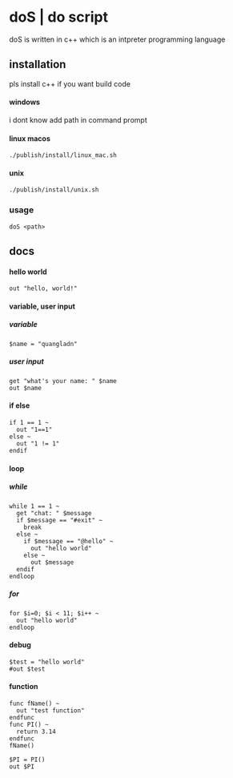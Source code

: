 # doS | do script

doS is written in c++ which is an intpreter programming language

## installation
pls install c++ if you want build code

#### windows
i dont know add path in command prompt

#### linux macos
```
./publish/install/linux_mac.sh
```

#### unix
```
./publish/install/unix.sh
```

### usage
```
doS <path>
```

## docs

#### hello world
```
out "hello, world!"
```

#### variable, user input

##### variable
```
$name = "quangladn"
```

##### user input
```
get "what's your name: " $name
out $name
```

#### if else
```
if 1 == 1 ~
  out "1==1"
else ~
  out "1 != 1"
endif
```
#### loop

##### while
```
while 1 == 1 ~
  get "chat: " $message
  if $message == "#exit" ~
    break
  else ~
    if $message == "@hello" ~
      out "hello world"
    else ~
      out $message
  endif
endloop
```

##### for
```
for $i=0; $i < 11; $i++ ~
  out "hello world"
endloop
```

#### debug
```
$test = "hello world"
#out $test
```
#### function
```
func fName() ~
  out "test function"
endfunc
func PI() ~
  return 3.14
endfunc
fName()

$PI = PI()
out $PI
```
